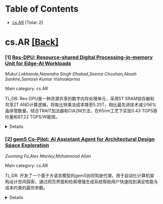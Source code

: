<div id=toc></div>

# Table of Contents

- [cs.AR](#cs.AR) [Total: 2]


<div id='cs.AR'></div>

# cs.AR [[Back]](#toc)

### [1] [Res-DPU: Resource-shared Digital Processing-in-memory Unit for Edge-AI Workloads](https://arxiv.org/abs/2510.19260)
*Mukul Lokhande,Narendra Singh Dhakad,Seema Chouhan,Akash Sankhe,Santosh Kumar Vishvakarma*

Main category: cs.AR

TL;DR: Res-DPU是一种资源共享的数字内存处理单元，采用5T SRAM锁存器和共享2T AND计算逻辑，将每比特乘法成本降至5.25T，相比最先进技术减少56%晶体管数量。结合TRAIT加法器和CIA2M方法，在65nm工艺下实现0.43 TOPS吞吐量和87.22 TOPS/W能效。


<details>
  <summary>Details</summary>
Motivation: 解决现有数字内存处理方法中计算密度低的问题，主要由于使用庞大的比特单元和晶体管密集的加法器树，限制了宏的可扩展性和能效。

Method: 提出Res-DPU架构：1）双端口5T SRAM锁存器和共享2T AND计算逻辑；2）晶体管减少的2D交错加法器树(TRAIT)；3）周期控制的迭代近似-精确乘法(CIA2M)方法。

Result: 16KB REP-DPIM宏在TSMC 65nm工艺下实现：0.43 TOPS吞吐量、87.22 TOPS/W能效，相比传统28T RCA设计功耗降低21.35%，能效提升59%。在CIFAR-10数据集上，ResNet-18和VGG-16模型（含30%剪枝）达到96.85%质量结果。

Conclusion: Res-DPU为高可扩展性和高能效的实时边缘AI加速器建立了模块化解决方案，显著提升了内存处理单元的性能和效率。

Abstract: Processing-in-memory (PIM) has emerged as the go to solution for addressing
the von Neumann bottleneck in edge AI accelerators. However, state-of-the-art
(SoTA) digital PIM approaches suffer from low compute density, primarily due to
the use of bulky bit cells and transistor-heavy adder trees, which impose
limitations on macro scalability and energy efficiency. This work introduces
Res-DPU, a resource-shared digital PIM unit, with a dual-port 5T SRAM latch and
shared 2T AND compute logic. This reflects the per-bit multiplication cost to
just 5.25T and reduced the transistor count of the PIM array by up to 56% over
the SoTA works. Furthermore, a Transistor-Reduced 2D Interspersed Adder Tree
(TRAIT) with FA-7T and PG-FA-26T helps reduce the power consumption of the
adder tree by up to 21.35% and leads to improved energy efficiency by 59%
compared to conventional 28T RCA designs. We propose a Cycle-controlled
Iterative Approximate-Accurate Multiplication (CIA2M) approach, enabling
run-time accuracy-latency trade-offs without requiring error-correction
circuitry. The 16 KB REP-DPIM macro achieves 0.43 TOPS throughput and 87.22
TOPS/W energy efficiency in TSMC 65nm CMOS, with 96.85% QoR for ResNet-18 or
VGG-16 on CIFAR-10, including 30% pruning. The proposed results establish a
Res-DPU module for highly scalable and energy-efficient real-time edge AI
accelerators.

</details>


### [2] [gem5 Co-Pilot: AI Assistant Agent for Architectural Design Space Exploration](https://arxiv.org/abs/2510.19577)
*Zuoming Fu,Alex Manley,Mohammad Alian*

Main category: cs.AR

TL;DR: 开发了一个基于大语言模型的gem5协同驾驶代理，用于自动化计算机架构设计空间探索，通过网页界面和检索增强生成系统帮助用户快速找到满足性能与成本约束的最优参数。


<details>
  <summary>Details</summary>
Motivation: 计算机架构设计空间探索复杂耗时，需要分析大量参数设置和模拟统计。大语言模型能够加速长文本分析和智能决策，这是成功进行设计空间探索的关键功能。

Method: 构建gem5协同驾驶代理，包含网页GUI界面、设计空间探索语言和设计空间数据库(DSDB)，实现基于检索增强生成的系统。

Result: 在四个成本约束范围内进行优化实验，与两个基线模型比较，结果显示gem5协同驾驶代理能够基于性能和成本快速识别特定设计约束的最优参数，且用户交互有限。

Conclusion: gem5协同驾驶代理有效利用大语言模型能力，显著加速计算机架构设计空间探索过程，在有限用户交互下实现高效的参数优化。

Abstract: Generative AI is increasing the productivity of software and hardware
development across many application domains. In this work, we utilize the power
of Large Language Models (LLMs) to develop a co-pilot agent for assisting gem5
users with automating design space exploration. Computer architecture design
space exploration is complex and time-consuming, given that numerous parameter
settings and simulation statistics must be analyzed before improving the
current design. The emergence of LLMs has significantly accelerated the
analysis of long-text data as well as smart decision making, two key functions
in a successful design space exploration task. In this project, we first build
gem5 Co-Pilot, an AI agent assistant for gem5, which comes with a webpage-GUI
for smooth user interaction, agent automation, and result summarization. We
also implemented a language for design space exploration, as well as a Design
Space Database (DSDB). With DSDB, gem5 Co-Pilot effectively implements a
Retrieval Augmented Generation system for gem5 design space exploration. We
experiment on cost-constraint optimization with four cost ranges and compare
our results with two baseline models. Results show that gem5 Co-Pilot can
quickly identify optimal parameters for specific design constraints based on
performance and cost, with limited user interaction.

</details>
